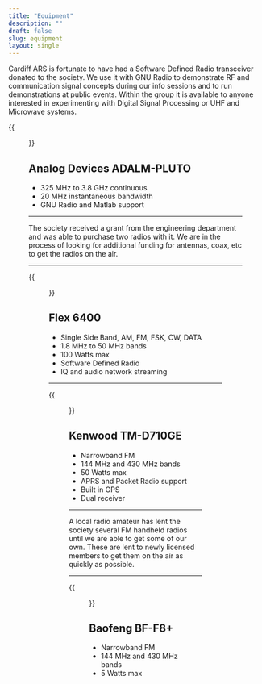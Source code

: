 ```yaml
---
title: "Equipment"
description: ""
draft: false
slug: equipment
layout: single
---
```


Cardiff ARS is fortunate to have had a Software Defined Radio transceiver donated to the society. We use it with GNU Radio to demonstrate RF and communication signal concepts during our info sessions and to run demonstrations at public events. Within the group it is available to anyone interested in experimenting with Digital Signal Processing or UHF and Microwave systems. 

{{<figure src="/info/adalm-pluto.png" width="75%">}}

## Analog Devices ADALM-PLUTO
* 325 MHz to 3.8 GHz continuous
* 20 MHz instantaneous bandwidth
* GNU Radio and Matlab support

-----

The society received a grant from the engineering department and was able to purchase two radios with it. We are in the process of looking for additional funding for antennas, coax, etc to get the radios on the air. 

-----

{{<figure src="/info/Flex6400.png" width="75%">}}

## Flex 6400 
 * Single Side Band, AM, FM, FSK, CW, DATA 
 * 1.8 MHz to 50 MHz bands
 * 100 Watts max
 * Software Defined Radio
 * IQ and audio network streaming

-----

{{<figure src="/info/kenwood_tm-d710g.jpg" width="75%">}}

## Kenwood TM-D710GE
 * Narrowband FM
 * 144 MHz and 430 MHz bands 
 * 50 Watts max
 * APRS and Packet Radio support
 * Built in GPS
 * Dual receiver

-----

A local radio amateur has lent the society several FM handheld radios until we are able to get some of our own. These are lent to newly licensed members to get them on the air as quickly as possible.

-----

{{<figure src="/info/baofeng_bff8.jpg" width="75%">}}

## Baofeng BF-F8+
 * Narrowband FM
 * 144 MHz and 430 MHz bands
 * 5 Watts max
